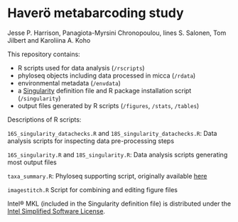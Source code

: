 # Haverö metabarcoding study

Jesse P. Harrison, Panagiota-Myrsini Chronopoulou, Iines S. Salonen, Tom Jilbert and Karoliina A. Koho

This repository contains: 

- R scripts used for data analysis (`/rscripts`)
- phyloseq objects including data processed in micca (`/rdata`)
- environmental metadata (`/envdata`)
- a [Singularity](https://sylabs.io/singularity) definition file and R package installation script (`/singularity`)
- output files generated by R scripts (`/figures`, `/stats`, `/tables`)

Descriptions of R scripts:

`16S_singularity_datachecks.R` and `18S_singularity_datachecks.R`:
Data analysis scripts for inspecting data pre-processing steps

`16S_singularity.R` and `18S_singularity.R`:
Data analysis scripts generating most output files 

`taxa_summary.R`:
Phyloseq supporting script, originally available [here](https://github.com/joey711/phyloseq/issues/818)

`imagestitch.R`
Script for combining and editing figure files

Intel® MKL (included in the Singularity definition file) is distributed under the [Intel Simplified Software License](https://software.intel.com/content/dam/develop/external/us/en/documents/pdf/intel-simplified-software-license.pdf).
